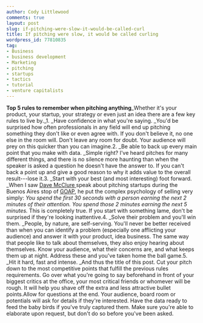 ```yaml
---
author: Cody Littlewood
comments: true
layout: post
slug: if-pitching-were-slow-it-would-be-called-curl
title: If pitching were slow, it would be called curling
wordpress_id: 77810835
tag:
- Business
- business development
- Marketing
- pitching
- startups
- tactics
- tutorial
- venture capitalists
---
```


**Top 5 rules to remember when pitching anything**_Whether it's your product, your startup, your strategy or even just an idea there are a few key rules to live by._1. _Have confidence in what you're saying. _You'd be surprised how often professionals in any field will end up pitching something they don't like or even agree with. If you don't believe it, no one else in the room will. Don't leave any room for doubt. Your audience will prey on this quicker than you can imagine.2. _Be able to back up every main point that you make with data. _Simple right? I've heard pitches for many different things, and there is no silence more haunting than when the speaker is asked a question he doesn't have the answer to. If you can't back a point up and give a good reason to why it adds value to the overall result---lose it.3. _Start with your best (and most interesting) foot forward. _When I saw [Dave McClure ](http://500hats.typepad.com/500blogs/about-dave-mcclure.html)speak about pitching startups during the Buenos Aires stop of [GOAP](http://geeksonaplane.com/), he put the complex psychology of selling very simply: _You spend the first 30 seconds with a person earning the next 2 minutes of their attention. You spend those 2 minutes earning the next 5 minutes._ This is completely true. If you start with something lame, don't be surprised if they're looking inattentive.4. _Solve their problem and you'll win them. _People, by nature, are self-serving. You'll never be better received than when you can identify a problem (especially one afflicting your audience) and answer it with your product, idea business. The same way that people like to talk about themselves, they also enjoy hearing about themselves. Know your audience, what their concerns are, and what keeps them up at night. Address these and you've taken home the ball game.5. _Hit it hard, fast and intense. _And thus the title of this post. Cut your pitch down to the most competitive points that fulfill the previous rules requirements. Go over what you're going to say beforehand in front of your biggest critics at the office, your most critical friends or whomever will be rough. It will help you shave off the extra and less attractive bullet points.Allow for questions at the end. Your audience, board room or potentials will ask for details if they're interested. Have the data ready to feed the baby birds if you've truly captured them. Make sure you're able to elaborate upon request, but don't do so before you've been asked.
